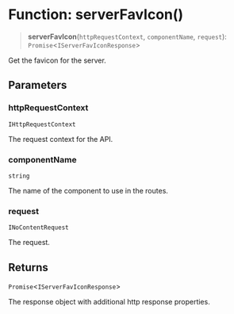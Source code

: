 # Function: serverFavIcon()

> **serverFavIcon**(`httpRequestContext`, `componentName`, `request`): `Promise`\<`IServerFavIconResponse`\>

Get the favicon for the server.

## Parameters

### httpRequestContext

`IHttpRequestContext`

The request context for the API.

### componentName

`string`

The name of the component to use in the routes.

### request

`INoContentRequest`

The request.

## Returns

`Promise`\<`IServerFavIconResponse`\>

The response object with additional http response properties.
